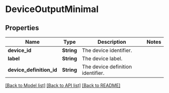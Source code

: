 # DeviceOutputMinimal

## Properties

Name | Type | Description | Notes
------------ | ------------- | ------------- | -------------
**device_id** | **String** | The device identifier. | 
**label** | **String** | The device label. | 
**device_definition_id** | **String** | The device definition identifier. | 

[[Back to Model list]](../README.md#documentation-for-models) [[Back to API list]](../README.md#documentation-for-api-endpoints) [[Back to README]](../README.md)


